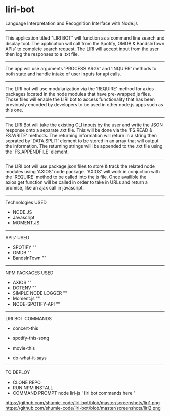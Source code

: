 # liri-bot
 Language Interpretation and Recognition Interface with Node.js 
_____________________________________________________
This application titled "LIRI BOT" will function as a command line search and display tool. The application will call from the Spotify, OMDB & BandsInTown APIs' to complete search request. The LIRI will accept input from the user then log the responses to a .txt file.
______________________________________________________
The app will use arguments 'PROCESS.ARGV' and 'INQUIER' methods to both state and handle intake of user inputs for api calls. 
_____________________________________________________
The LIRI bot will use modularization via the 'REQUIRE' method for axios packages located in the node modules that have pre-wrapped js files. Those files will enable the LIRI bot to access functionality that has been previously encoded by developers to be used in other node.js apps such as this one.
_____________________________________________________
The LIRI Bot will take the existing CLI inputs by the user and write the JSON response onto a separate .txt file. This will be done via the 'FS.READ & FS.WRITE' methods. The returning information will return in a string then seprated by 'DATA.SPLIT' element to be stored in an array that will output the information. The returning strings willl be appended to the .txt file using the 'FS.APPENDFILE' element.
______________________________________________________
The LIRI bot will use package.json files to store & track the related node modules using 'AXIOS' node package. 'AXIOS' will work in conjuction with the 'REQUIRE' method to be called into the js file. Once availible the axios.get function will be called in order to take in URLs and return a promise, like an ajax call in javascript.
______________________________________________________
Technologies USED
* NODE.JS
* Javascript
* MOMENT.JS
______________________________________________________
APIs' USED
* SPOTIFY ""
* OMDB ""
* BandsInTown ""
______________________________________________________
NPM PACKAGES USED 
* AXIOS ""
* DOTENV ""
* SIMPLE NODE LOGGER ""
* Moment.js ""
* NODE-SPOTIFY-API ""
______________________________________________________
LIRI BOT COMMANDS

   * concert-this

   * spotify-this-song

   * movie-this

   * do-what-it-says
______________________________________________________
TO DEPLOY
* CLONE REPO
* RUN NPM INSTALL
* COMMAND PROMPT node liri-js ' liri bot commands here '

https://github.com/shumie-code/liri-bot/blob/master/screenshots/liri1.png
https://github.com/shumie-code/liri-bot/blob/master/screenshots/liri2.png
